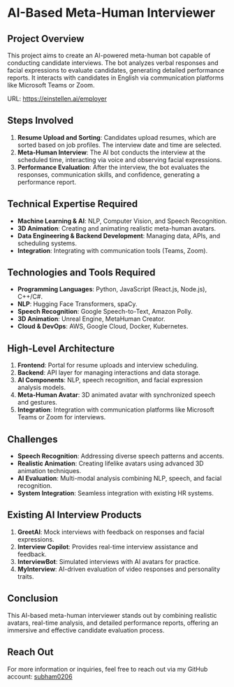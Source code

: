 # AI-Based Meta-Human Interviewer

## Project Overview
This project aims to create an AI-powered meta-human bot capable of conducting candidate interviews. The bot analyzes verbal responses and facial expressions to evaluate candidates, generating detailed performance reports. It interacts with candidates in English via communication platforms like Microsoft Teams or Zoom. 

URL: https://einstellen.ai/employer

## Steps Involved
1. **Resume Upload and Sorting**: Candidates upload resumes, which are sorted based on job profiles. The interview date and time are selected.
2. **Meta-Human Interview**: The AI bot conducts the interview at the scheduled time, interacting via voice and observing facial expressions.
3. **Performance Evaluation**: After the interview, the bot evaluates the responses, communication skills, and confidence, generating a performance report.

## Technical Expertise Required
- **Machine Learning & AI**: NLP, Computer Vision, and Speech Recognition.
- **3D Animation**: Creating and animating realistic meta-human avatars.
- **Data Engineering & Backend Development**: Managing data, APIs, and scheduling systems.
- **Integration**: Integrating with communication tools (Teams, Zoom).

## Technologies and Tools Required
- **Programming Languages**: Python, JavaScript (React.js, Node.js), C++/C#.
- **NLP**: Hugging Face Transformers, spaCy.
- **Speech Recognition**: Google Speech-to-Text, Amazon Polly.
- **3D Animation**: Unreal Engine, MetaHuman Creator.
- **Cloud & DevOps**: AWS, Google Cloud, Docker, Kubernetes.

## High-Level Architecture
1. **Frontend**: Portal for resume uploads and interview scheduling.
2. **Backend**: API layer for managing interactions and data storage.
3. **AI Components**: NLP, speech recognition, and facial expression analysis models.
4. **Meta-Human Avatar**: 3D animated avatar with synchronized speech and gestures.
5. **Integration**: Integration with communication platforms like Microsoft Teams or Zoom for interviews.

## Challenges
- **Speech Recognition**: Addressing diverse speech patterns and accents.
- **Realistic Animation**: Creating lifelike avatars using advanced 3D animation techniques.
- **AI Evaluation**: Multi-modal analysis combining NLP, speech, and facial recognition.
- **System Integration**: Seamless integration with existing HR systems.

## Existing AI Interview Products
1. **GreetAI**: Mock interviews with feedback on responses and facial expressions.
2. **Interview Copilot**: Provides real-time interview assistance and feedback.
3. **InterviewBot**: Simulated interviews with AI avatars for practice.
4. **MyInterview**: AI-driven evaluation of video responses and personality traits.

## Conclusion
This AI-based meta-human interviewer stands out by combining realistic avatars, real-time analysis, and detailed performance reports, offering an immersive and effective candidate evaluation process.

## Reach Out
For more information or inquiries, feel free to reach out via my GitHub account: [subham0206](https://github.com/subham0206)
